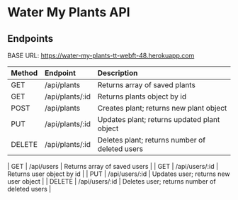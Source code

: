 # Water My Plants API

## Endpoints

BASE URL: https://water-my-plants-tt-webft-48.herokuapp.com


| Method | Endpoint                         | Description                                       |
| :----- | :---------------------------     | :------------------------------------------------ |
| GET    | /api/plants                      | Returns array of saved plants                     |
| GET    | /api/plants/:id                  | Returns plants object by id                       |
| POST   | /api/plants                      | Creates plant; returns new plant object           |
| PUT    | /api/plants/:id                  | Updates plant; returns updated plant object       |
| DELETE | /api/plants/:id                  | Deletes plant; returns number of deleted users    |

| GET    | /api/users                       | Returns array of saved users                      |
| GET    | /api/users/:id                   | Returns user object by id                         |
| PUT    | /api/users/:id                   | Updates user; returns new user object             |
| DELETE | /api/users/:id                   | Deletes user; returns number of deleted users     |